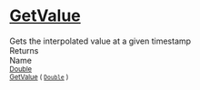 # [GetValue](./LinearInterpolation-100663767.md)

Gets the interpolated value at a given timestamp
<br>
Returns<img width=542/>Name
<br>
<sub>[Double](https://docs.microsoft.com/en-us/dotnet/api/System.Double)</sub><img width=500/><sub>[GetValue](./LinearInterpolation-100663767.md) ( [`Double`](https://docs.microsoft.com/en-us/dotnet/api/System.Double) )</sub><br>


